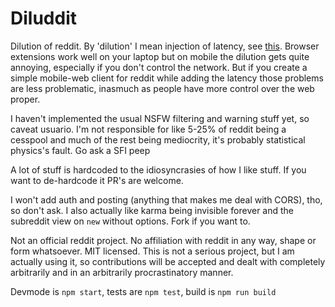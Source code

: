 # Diluddit

Dilution of reddit. By 'dilution' I mean injection of latency, see [this](https://howonlee.github.io/2020/02/12/I-20Add-2020-20Seconds-20of-20Latency-20to-20Every-20Website-20I-20Visit.html). Browser extensions work well on your laptop but on mobile the dilution gets quite annoying, especially if you don't control the network. But if you create a simple mobile-web client for reddit while adding the latency those problems are less problematic, inasmuch as people have more control over the web proper.

I haven't implemented the usual NSFW filtering and warning stuff yet, so caveat usuario. I'm not responsible for like 5-25% of reddit being a cesspool and much of the rest being mediocrity, it's probably statistical physics's fault. Go ask a SFI peep

A lot of stuff is hardcoded to the idiosyncrasies of how I like stuff. If you want to de-hardcode it PR's are welcome.

I won't add auth and posting (anything that makes me deal with CORS), tho, so don't ask. I also actually like karma being invisible forever and the subreddit view on `new` without options. Fork if you want to.

Not an official reddit project. No affiliation with reddit in any way, shape or form whatsoever. MIT licensed. This is not a serious project, but I am actually using it, so contributions will be accepted and dealt with completely arbitrarily and in an arbitrarily procrastinatory manner.

Devmode is `npm start`, tests are `npm test`, build is `npm run build`
